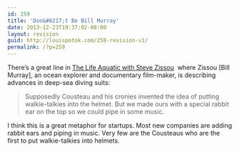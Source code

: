 ```yaml
---
id: 259
title: 'Don&#8217;t Be Bill Murray'
date: 2013-12-23T19:37:02-08:00
layout: revision
guid: http://louispotok.com/258-revision-v1/
permalink: /?p=259
---
```

There&#8217;s a great line in [The Life Aquatic with Steve Zissou](http://www.amazon.com/gp/product/B003QSGF0C/ref=as_li_ss_tl?ie=UTF8&camp=1789&creative=390957&creativeASIN=B003QSGF0C&linkCode=as2&tag=capilactio-20)  where Zissou [Bill Murray], an ocean explorer and documentary film-maker, is describing advances in deep-sea diving suits:

> Supposedly Cousteau and his cronies invented the idea of putting walkie-talkies into the helmet. But we made ours with a special rabbit ear on the top so we could pipe in some music.

I think this is a great metaphor for startups. Most new companies are adding rabbit ears and piping in music. Very few are the Cousteaus who are the first to put walkie-talkies into helmets.